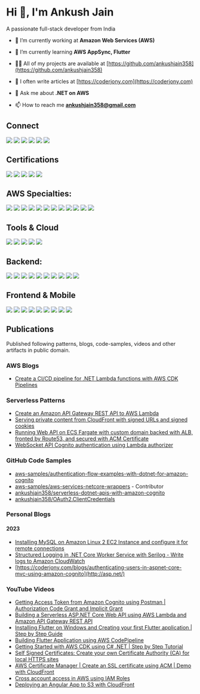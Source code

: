 # Hi 👋, I'm Ankush Jain
A passionate full-stack developer from India

- 🔭 I’m currently working at **Amazon Web Services (AWS)**

- 🌱 I’m currently learning **AWS AppSync, Flutter**

- 👨‍💻 All of my projects are available at [https://github.com/ankushjain358](https://github.com/ankushjain358)

- 📝 I often write articles at [https://coderjony.com](https://coderjony.com)

- 💬 Ask me about **.NET on AWS**

- 📫 How to reach me **ankushjain358@gmail.com**

## Connect
[![](https://cdn.coderjony.com/icons/twitter_48x48.png)](https://twitter.com/ankushjain358)
[![](https://cdn.coderjony.com/icons/linkedin_48x48.png)](https://linkedin.com/in/ankush-jain-developer)
[![](https://cdn.coderjony.com/icons/stackoverflow_48x48.png)](https://stackoverflow.com/users/1273882)
[![](https://cdn.coderjony.com/icons/instagram_48x48.png)](https://instagram.com/ankushjain358)
[![](https://cdn.coderjony.com/icons/youtube_48x48.png)](https://www.youtube.com/c/@coderjony9694)
[![](https://cdn.coderjony.com/icons/medium_48x48.png)](https://medium.com/@ankushjain358)

## Certifications
[![](https://images.credly.com/size/110x110/images/2d84e428-9078-49b6-a804-13c15383d0de/image.png)](https://www.credly.com/badges/cd3e7d4c-281c-4920-95de-cb84ed983848)
[![](https://images.credly.com/size/110x110/images/0e284c3f-5164-4b21-8660-0d84737941bc/image.png)](https://www.credly.com/badges/22a0978d-0849-4047-a7ca-fa2fc0df99c0)
[![](https://images.credly.com/size/110x110/images/b9feab85-1a43-4f6c-99a5-631b88d5461b/image.png)](https://www.credly.com/badges/64366b6e-cefa-4042-8b9e-f3ba85cf40f6)
[![](https://images.credly.com/size/110x110/images/be8fcaeb-c769-4858-b567-ffaaa73ce8cf/image.png)](https://www.credly.com/badges/abfec068-b3f5-4b45-80c8-0e165b42e1b2)
[![](https://images.credly.com/size/110x110/images/221e7d7f-bceb-422e-8c31-436ecbcda614/image.png)](https://www.credly.com/badges/a5b8b995-40d9-4ee8-aa23-e83a32a37e52)

## AWS Specialties:
[![](https://icon.icepanel.io/AWS/svg/Compute/Lambda.svg)](https://aws.amazon.com/lambda)
[![](https://icon.icepanel.io/AWS/svg/App-Integration/API-Gateway.svg)](https://aws.amazon.com/api-gateway/)
[![](https://icon.icepanel.io/AWS/svg/Security-Identity-Compliance/Cognito.svg)](https://aws.amazon.com/cognito)
[![](https://icon.icepanel.io/AWS/svg/App-Integration/AppSync.svg)](https://aws.amazon.com/appsync)
[![](https://icon.icepanel.io/AWS/svg/Compute/Fargate.svg)](https://aws.amazon.com/fargate)
[![](https://icon.icepanel.io/AWS/svg/Compute/Elastic-Beanstalk.svg)](https://aws.amazon.com/elasticbeanstalk)
[![](https://icon.icepanel.io/AWS/svg/Database/DynamoDB.svg)](https://aws.amazon.com/dynamodb/)
[![](https://icon.icepanel.io/AWS/svg/Storage/Simple-Storage-Service.svg)](https://aws.amazon.com/s3)
[![](https://icon.icepanel.io/AWS/svg/App-Integration/Simple-Queue-Service.svg)](https://aws.amazon.com/sqs)
[![](https://icon.icepanel.io/AWS/svg/App-Integration/Simple-Notification-Service.svg)](https://aws.amazon.com/sns)
[![](https://icon.icepanel.io/AWS/svg/Networking-Content-Delivery/Route-53.svg)](https://aws.amazon.com/route53)
[![](https://icon.icepanel.io/AWS/svg/Compute/EC2.svg)](https://aws.amazon.com/ec2)

## Tools & Cloud
[![](https://cdn.coderjony.com/icons/aws_48x48.png)](https://aws.amazon.com)
[![](https://cdn.coderjony.com/icons/azure_48x48.png)](https://azure.microsoft.com/en-in/)
[![](https://cdn.coderjony.com/icons/docker_48x48.png)](https://www.docker.com)
[![](https://cdn.coderjony.com/icons/git_48x48.png)](https://git-scm.com/)
[![](https://cdn.coderjony.com/icons/linux_48x48.png)](https://www.linux.org/)

## Backend:
[![](https://cdn.coderjony.com/icons/csharp_48x48.png)](https://www.w3schools.com/cs/)
[![](https://cdn.coderjony.com/icons/netcore_48x48.png)](https://dotnet.microsoft.com/)
[![](https://cdn.coderjony.com/icons/nodejs_48x48.png)](https://nodejs.org)
[![](https://cdn.coderjony.com/icons/expressjs_48x48.png)](https://expressjs.com/)
[![](https://cdn.coderjony.com/icons/graphql_48x48.png)](https://graphql.org)
[![](https://cdn.coderjony.com/icons/nginx_48x48.png)](https://www.nginx.com)
[![](https://cdn.coderjony.com/icons/mongodb_48x48.png)](https://www.mongodb.com/)
[![](https://cdn.coderjony.com/icons/sqlserver_48x48.png)](https://www.microsoft.com/en-us/sql-server)
[![](https://cdn.coderjony.com/icons/mysql_48x48.png)](https://www.mysql.com/)
[![](https://cdn.coderjony.com/icons/postgresql_48x48.png)](https://www.postgresql.org)

## Frontend & Mobile
[![](https://cdn.coderjony.com/icons/javascript_48x48.png)](https://developer.mozilla.org/en-US/docs/Web/JavaScript)
[![](https://cdn.coderjony.com/icons/aws-amplify_48x48.png)](https://aws.amazon.com/amplify/)
[![](https://cdn.coderjony.com/icons/angular_48x48.png)](https://angular.io)
[![](https://cdn.coderjony.com/icons/flutter_48x48.png)](https://flutter.dev)
[![](https://cdn.coderjony.com/icons/ionic_48x48.png)](https://ionicframework.com)
[![](https://cdn.coderjony.com/icons/saas_48x48.png)](https://sass-lang.com)
[![](https://cdn.coderjony.com/icons/tailwind_48x48.png)](https://tailwindcss.com/)
[![](https://cdn.coderjony.com/icons/typescript_48x48.png)](https://www.typescriptlang.org/)
[![](https://cdn.coderjony.com/icons/bootstrap_48x48.png)](https://getbootstrap.com)

## Publications
Published following patterns, blogs, code-samples, videos and other artifacts in public domain.

### AWS Blogs
- [Create a CI/CD pipeline for .NET Lambda functions with AWS CDK Pipelines](https://aws.amazon.com/blogs/devops/create-a-ci-cd-pipeline-for-net-lambda-functions-with-aws-cdk-pipelines/)

### Serverless Patterns
- [Create an Amazon API Gateway REST API to AWS Lambda](https://serverlessland.com/patterns/apigw-lambda-cdk-dotnet)
- [Serving private content from CloudFront with signed URLs and signed cookies](https://serverlessland.com/patterns/cloudfront-s3-cdk-dotnet)
- [Running Web API on ECS Fargate with custom domain backed with ALB, fronted by Route53, and secured with ACM Certificate](https://serverlessland.com/patterns/route53-alb-fargate-cdk-dotnet)
- [WebSocket API Cognito authentication using Lambda authorizer](https://serverlessland.com/patterns/apigw-websocket-api-lambda-authorizer)

### GitHub Code Samples
- [aws-samples/authentication-flow-examples-with-dotnet-for-amazon-cognito](https://github.com/aws-samples/authentication-flow-examples-with-dotnet-for-amazon-cognito/)
- [aws-samples/aws-services-netcore-wrappers](https://github.com/aws-samples/aws-services-netcore-wrappers) - Contributor
- [ankushjain358/serverless-dotnet-apis-with-amazon-cognito](https://github.com/ankushjain358/serverless-dotnet-apis-with-amazon-cognito)
- [ankushjain358/OAuth2.ClientCredentials](https://github.com/ankushjain358/OAuth2.ClientCredentials)

### Personal Blogs
#### 2023
- [Installing MySQL on Amazon Linux 2 EC2 Instance and configure it for remote connections](https://coderjony.com/blogs/installing-mysql-on-amazon-linux-2-ec2-instance-and-configure-it-for-remote-connections)
- [Structured Logging in .NET Core Worker Service with Serilog - Write logs to Amazon CloudWatch](https://coderjony.com/blogs/structured-logging-in-net-core-worker-service-with-serilog-write-logs-to-amazon-cloudwatch)
- [https://coderjony.com/blogs/authenticating-users-in-aspnet-core-mvc-using-amazon-cognito](http://asp.net/)
  
### YouTube Videos
- [Getting Access Token from Amazon Cognito using Postman | Authorization Code Grant and Implicit Grant](https://www.youtube.com/watch?v=8YqCKqnqpDs)
- [Building a Serverless ASP.NET Core Web API using AWS Lambda and Amazon API Gateway REST API](https://www.youtube.com/watch?v=58kZOQw-Bvk)
- [Installing Flutter on Windows and Creating your first Flutter application | Step by Step Guide](https://www.youtube.com/watch?v=tcqnCy8fSdQ)
- [Building Flutter Application using AWS CodePipeline](https://www.youtube.com/watch?v=s4t9qpCZ8Ao)
- [Getting Started with AWS CDK using C# .NET | Step by Step Tutorial](https://www.youtube.com/watch?v=DyD7WVKCj6k&t=543s)
- [Self Signed Certificates: Create your own Certificate Authority (CA) for local HTTPS sites](https://www.youtube.com/watch?v=WqgzYuHtnIM&t=1320s)
- [AWS Certificate Manager | Create an SSL certificate using ACM | Demo with CloudFront](https://www.youtube.com/watch?v=o4sf1L5e3XE)
- [Cross account access in AWS using IAM Roles](https://www.youtube.com/watch?v=TzaP5Huo5_g)
- [Deploying an Angular App to S3 with CloudFront](https://www.youtube.com/watch?v=rPuVjFAC2R0)
